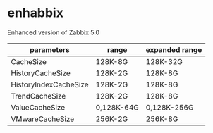 # enhabbix
Enhanced version of Zabbix 5.0

parameters  | range | expanded range
------------|-------|----------------
CacheSize|128K-8G|128K-32G
HistoryCacheSize|128K-2G|128K-8G
HistoryIndexCacheSize|128K-2G|128K-8G
TrendCacheSize|128K-2G|128K-8G
ValueCacheSize|0,128K-64G|0,128K-256G
VMwareCacheSize|256K-2G|256K-8G
